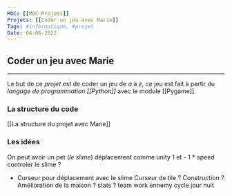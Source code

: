 ```yaml
---
MOC: [[MOC Projets]]
Projets: [[Coder un jeu avec Marie]]
Tags: #informatique, #projet
Date: 04-06-2022
---
```


## Coder un jeu avec Marie

---

Le but de ce *projet* est de coder un jeu de *a* à *z*, ce jeu est fait à partir du *langage de programmation [[Python]]* avec le module [[Pygame]]. 

### La structure du code

[[La structure du projet avec Marie]]

### Les idées

On peut avoir un pet (*le slime*)
déplacement comme unity 1 et - 1 * speed
controler le slime ?
- Curseur pour déplacement avec le slime
Curseur de tile ?
Construction ?
Amélioration de la maison ?
stats ?
team work ennemy
cycle jour nuit